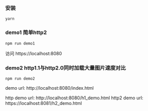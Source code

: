 ### 安装

```
yarn
```

### demo1  简单http2

```
npm run demo1
```
访问 https://localhost:8080

### demo2  http1.1与http2.0同时加载大量图片速度对比

```
npm run demo2
```
demo url:
http://localhost:8080/index.html

http demo url: http://localhost:8080/h1_demo.html
http2 demo url:  https://localhost:8081/h2_demo.html

